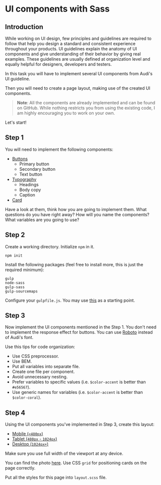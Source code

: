 # UI components with Sass

## Introduction
While working on UI design, few principles and guidelines are required to follow that help you design a standard and consistent experience throughout your products.
UI guidelines explain the anatomy of UI components and give understanding of their behavior by giving real examples.
These guidelines are usually defined at organization level and equally helpful for designers, developers and testers.

In this task you will have to implement several UI components from Audi's UI guideline.

Then you will need to create a page layout, making use of the created UI components.

> **Note**: All the components are already implemented and can be found on GitHub. While nothing restricts you from using the existing code, I am highly encouraging you to work on your own.

Let's start!

## Step 1
You will need to implement the following components:
- [Buttons](https://www.audi.com/ci/en/guides/user-interface/components/buttons.html)
    - Primary button
    - Secondary button
    - Text button
- [Typography](https://www.audi.com/ci/en/guides/user-interface/components/text.html)
    - Headings
    - Body copy
    - Caption
- [Card](https://www.audi.com/ci/en/guides/user-interface/components/card.html)

Have a look at them, think how you are going to implement them.
What questions do you have right away?
How will you name the components?
What variables are you going to use?

## Step 2
Create a working directory. Initialize `npm` in it.
```
npm init
```

Install the following packages (feel free to install more, this is just the required minimum):
```
gulp
node-sass
gulp-sass
gulp-sourcemaps
```

Configure your `gulpfile.js`. You may use [this](./gulpfile.js) as a starting point.

## Step 3
Now implement the UI components mentioned in the Step 1.
You don't need to implement the response effect for buttons.
You can use [Roboto](https://fonts.google.com/specimen/Roboto) instead of Audi's font.

Use this tips for code organization:
- Use CSS preprocessor.
- Use BEM.
- Put all variables into separate file.
- Create one file per component.
- Avoid unnecessary nesting.
- Prefer variables to specific values (i.e. `$color-accent` is better than `#e56567`).
- Use generic names for variables (i.e. `$color-accent` is better than `$color-coral`).

## Step 4
Using the UI components you've implemented in Step 3, create this layout:
- [Mobile (`<480px`)](./images/mobile-layout.png)
- [Tablet (`480px` - `1024px`)](./images/tablet-layout.png)
- [Desktop (`1024px+`)](./images/desktop-layout.png)

Make sure you use full width of the viewport at any device.

You can find the photo [here](./images/card-390x480.jpg).
Use CSS `grid` for positioning cards on the page correctly.

Put all the styles for this page into `layout.scss` file.
